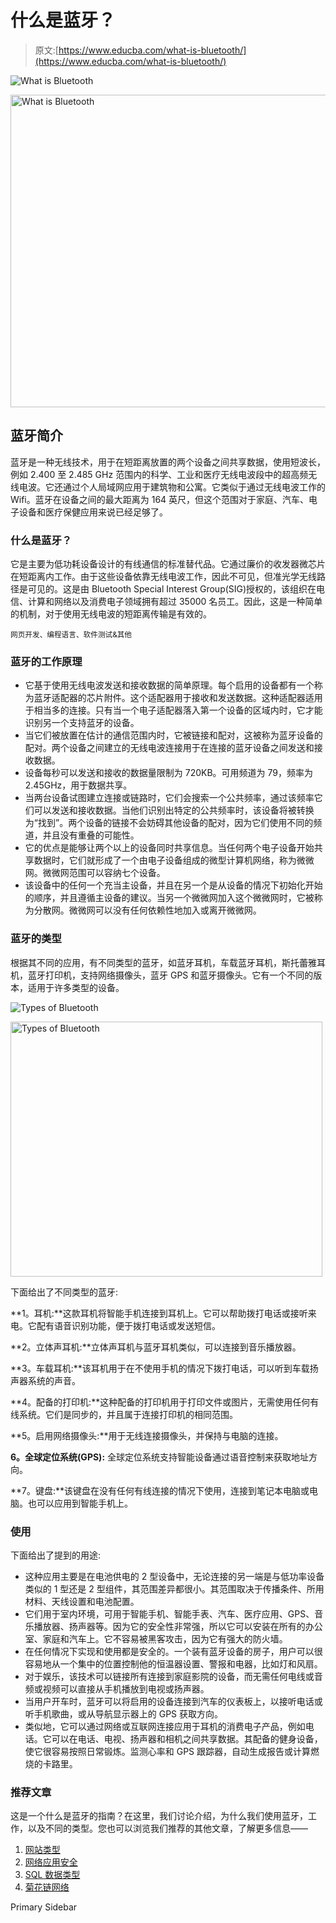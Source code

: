 # 什么是蓝牙？

> 原文:[https://www.educba.com/what-is-bluetooth/](https://www.educba.com/what-is-bluetooth/)

![What is Bluetooth](../Images/5e392aa27281e570c343261b7650e576.png)

<noscript><img class="alignnone size-full wp-image-263780" src="../Images/5e392aa27281e570c343261b7650e576.png" alt="What is Bluetooth" width="900" height="500" data-original-src="https://cdn.educba.com/academy/wp-content/uploads/2019/12/What-is-Bluetooth.jpg"/></noscript>

## 蓝牙简介

蓝牙是一种无线技术，用于在短距离放置的两个设备之间共享数据，使用短波长，例如 2.400 至 2.485 GHz 范围内的科学、工业和医疗无线电波段中的超高频无线电波。它还通过个人局域网应用于建筑物和公寓。它类似于通过无线电波工作的 Wifi。蓝牙在设备之间的最大距离为 164 英尺，但这个范围对于家庭、汽车、电子设备和医疗保健应用来说已经足够了。

### 什么是蓝牙？

它是主要为低功耗设备设计的有线通信的标准替代品。它通过廉价的收发器微芯片在短距离内工作。由于这些设备依靠无线电波工作，因此不可见，但准光学无线路径是可见的。这是由 Bluetooth Special Interest Group(SIG)授权的，该组织在电信、计算和网络以及消费电子领域拥有超过 35000 名员工。因此，这是一种简单的机制，对于使用无线电波的短距离传输是有效的。

<small>网页开发、编程语言、软件测试&其他</small>

### 蓝牙的工作原理

*   它基于使用无线电波发送和接收数据的简单原理。每个启用的设备都有一个称为蓝牙适配器的芯片附件。这个适配器用于接收和发送数据。这种适配器适用于相当多的连接。只有当一个电子适配器落入第一个设备的区域内时，它才能识别另一个支持蓝牙的设备。
*   当它们被放置在估计的通信范围内时，它被链接和配对，这被称为蓝牙设备的配对。两个设备之间建立的无线电波连接用于在连接的蓝牙设备之间发送和接收数据。
*   设备每秒可以发送和接收的数据量限制为 720KB。可用频道为 79，频率为 2.45GHz，用于数据共享。
*   当两台设备试图建立连接或链路时，它们会搜索一个公共频率，通过该频率它们可以发送和接收数据。当他们识别出特定的公共频率时，该设备将被转换为“找到”。两个设备的链接不会妨碍其他设备的配对，因为它们使用不同的频道，并且没有重叠的可能性。
*   它的优点是能够让两个以上的设备同时共享信息。当任何两个电子设备开始共享数据时，它们就形成了一个由电子设备组成的微型计算机网络，称为微微网。微微网范围可以容纳七个设备。
*   该设备中的任何一个充当主设备，并且在另一个是从设备的情况下初始化开始的顺序，并且遵循主设备的建议。当另一个微微网加入这个微微网时，它被称为分散网。微微网可以没有任何依赖性地加入或离开微微网。

### 蓝牙的类型

根据其不同的应用，有不同类型的蓝牙，如蓝牙耳机，车载蓝牙耳机，斯托蕾雅耳机，蓝牙打印机，支持网络摄像头，蓝牙 GPS 和蓝牙摄像头。它有一个不同的版本，适用于许多类型的设备。

![Types of Bluetooth](../Images/c9fa6222f8cce1157c9527dd8a8557cb.png)

<noscript><img class="alignnone size-full wp-image-263794" src="../Images/c9fa6222f8cce1157c9527dd8a8557cb.png" alt="Types of Bluetooth" width="499" height="408" srcset="https://cdn.educba.com/academy/wp-content/uploads/2019/12/What-is-Bluetooth-2-image.png 499w, https://cdn.educba.com/academy/wp-content/uploads/2019/12/What-is-Bluetooth-2-image-300x245.png 300w" sizes="(max-width: 499px) 100vw, 499px" data-original-src="https://cdn.educba.com/academy/wp-content/uploads/2019/12/What-is-Bluetooth-2-image.png"/></noscript>

下面给出了不同类型的蓝牙:

**1。耳机:**这款耳机将智能手机连接到耳机上。它可以帮助拨打电话或接听来电。它配有语音识别功能，便于拨打电话或发送短信。

**2。立体声耳机:**立体声耳机与蓝牙耳机类似，可以连接到音乐播放器。

**3。车载耳机:**该耳机用于在不使用手机的情况下拨打电话，可以听到车载扬声器系统的声音。

**4。配备的打印机:**这种配备的打印机用于打印文件或图片，无需使用任何有线系统。它们是同步的，并且属于连接打印机的相同范围。

**5。启用网络摄像头:**用于无线连接摄像头，并保持与电脑的连接。

**6。全球定位系统(GPS):** 全球定位系统支持智能设备通过语音控制来获取地址方向。

**7。键盘:**该键盘在没有任何有线连接的情况下使用，连接到笔记本电脑或电脑。也可以应用到智能手机上。

### 使用

下面给出了提到的用途:

*   这种应用主要是在电池供电的 2 型设备中，无论连接的另一端是与低功率设备类似的 1 型还是 2 型组件，其范围差异都很小。其范围取决于传播条件、所用材料、天线设置和电池配置。
*   它们用于室内环境，可用于智能手机、智能手表、汽车、医疗应用、GPS、音乐播放器、扬声器等。因为它的安全性非常强，所以它可以安装在所有的办公室、家庭和汽车上。它不容易被黑客攻击，因为它有强大的防火墙。
*   在任何情况下实现和使用都是安全的。一个装有蓝牙设备的房子，用户可以很容易地从一个集中的位置控制他的恒温器设置、警报和电器，比如灯和风扇。
*   对于娱乐，该技术可以链接所有连接到家庭影院的设备，而无需任何电线或音频或视频可以直接从手机播放到电视或扬声器。
*   当用户开车时，蓝牙可以将启用的设备连接到汽车的仪表板上，以接听电话或听手机歌曲，或从导航显示器上的 GPS 获取方向。
*   类似地，它可以通过网络或互联网连接应用于耳机的消费电子产品，例如电话。它可以在电话、电视、扬声器和相机之间共享数据。其配备的健身设备，使它很容易按照日常锻炼。监测心率和 GPS 跟踪器，自动生成报告或计算燃烧的卡路里。

### 推荐文章

这是一个什么是蓝牙的指南？在这里，我们讨论介绍，为什么我们使用蓝牙，工作，以及不同的类型。您也可以浏览我们推荐的其他文章，了解更多信息——

1.  [网站类型](https://www.educba.com/types-of-websites/)
2.  [网络应用安全](https://www.educba.com/web-application-security/)
3.  [SQL 数据类型](https://www.educba.com/sql-data-types/)
4.  [菊花链网络](https://www.educba.com/daisy-chain-network/)

<footer class="entry-footer">

<aside class="sidebar sidebar-primary widget-area" role="complementary" aria-label="Primary Sidebar">Primary Sidebar</aside>

</footer>